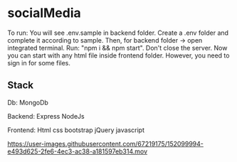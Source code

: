 # socialMedia

To run: You will see .env.sample in backend folder. Create a .env folder and complete it according to sample. Then, for backend folder -> open integrated terminal. Run: "npm i && npm start". Don't close the server. Now you can start with any html file inside frontend folder. However, you need to sign in for some files. 

## Stack

Db: MongoDb

Backend: Express NodeJs

Frontend: Html css bootstrap jQuery javascript 

https://user-images.githubusercontent.com/67219175/152099994-e493d625-2fe6-4ec3-ac38-a181597eb314.mov

